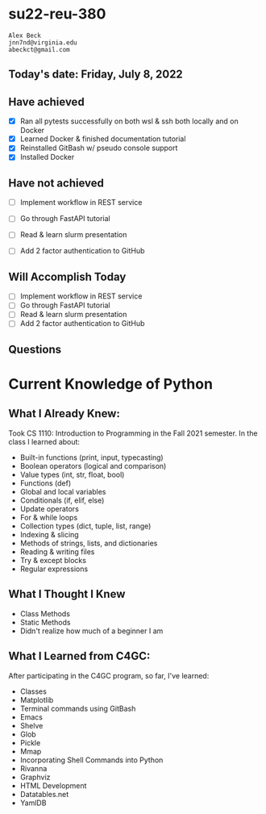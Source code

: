# su22-reu-380

```
Alex Beck
jnn7nd@virginia.edu
abeckct@gmail.com
```

## Today's date: Friday, July 8, 2022

## Have achieved
- [x] Ran all pytests successfully on both wsl & ssh both locally and on Docker
- [x] Learned Docker & finished documentation tutorial
- [x] Reinstalled GitBash w/ pseudo console support
- [x] Installed Docker

## Have not achieved
- [ ] Implement workflow in REST service
- [ ] Go through FastAPI tutorial
- [ ] Read & learn slurm presentation
- [ ] Add 2 factor authentication to GitHub


## Will Accomplish Today
- [ ] Implement workflow in REST service
- [ ] Go through FastAPI tutorial
- [ ] Read & learn slurm presentation
- [ ] Add 2 factor authentication to GitHub

## Questions


# Current Knowledge of Python

## What I Already Knew:

Took CS 1110: Introduction to Programming in the Fall 2021 semester. In 
the class I learned about: 

* Built-in functions (print, input, typecasting)
* Boolean operators (logical and comparison)
* Value types (int, str, float, bool)
* Functions (def)
* Global and local variables
* Conditionals (if, elif, else)
* Update operators
* For & while loops
* Collection types (dict, tuple, list, range)
* Indexing & slicing
* Methods of strings, lists, and dictionaries
* Reading & writing files
* Try & except blocks
* Regular expressions

## What I Thought I Knew

* Class Methods
* Static Methods
* Didn't realize how much of a beginner I am

## What I Learned from C4GC:

After participating in the C4GC program, so far, I've learned:

* Classes
* Matplotlib
* Terminal commands using GitBash
* Emacs
* Shelve
* Glob
* Pickle
* Mmap
* Incorporating Shell Commands into Python 
* Rivanna
* Graphviz
* HTML Development
* Datatables.net
* YamlDB
